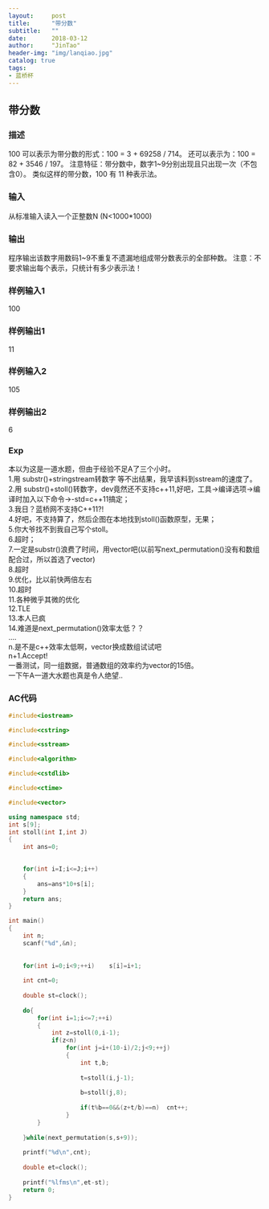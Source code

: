 ```yaml
---
layout:     post
title:      "带分数"
subtitle:   ""
date:       2018-03-12
author:     "JinTao"
header-img: "img/lanqiao.jpg"
catalog: true
tags:
- 蓝桥杯
---
```


## 带分数

### 描述
100 可以表示为带分数的形式：100 = 3 + 69258 / 714。
还可以表示为：100 = 82 + 3546 / 197。
注意特征：带分数中，数字1~9分别出现且只出现一次（不包含0）。
类似这样的带分数，100 有 11 种表示法。
### 输入
从标准输入读入一个正整数N (N<1000*1000)
### 输出
程序输出该数字用数码1~9不重复不遗漏地组成带分数表示的全部种数。
注意：不要求输出每个表示，只统计有多少表示法！
### 样例输入1 
100

### 样例输出1 
11

### 样例输入2
105

### 样例输出2
6


### Exp
本以为这是一道水题，但由于经验不足A了三个小时。<br>
1.用 substr()+stringstream转数字 等不出结果，我早该料到sstream的速度了。<br>
2.用 substr()+stoll()转数字，dev竟然还不支持c++11,好吧，工具->编译选项->编译时加入以下命令->-std=c++11搞定；<br>
3.我日？蓝桥网不支持C++11?!<br>
4.好吧，不支持算了，然后企图在本地找到stoll()函数原型，无果；<br>
5.你大爷找不到我自己写个stoll。<br>
6.超时；<br>
7.一定是substr()浪费了时间，用vector<int>吧(以前写next_permutation()没有和数组配合过，所以首选了vector)<br>
8.超时<br>
9.优化，比以前快两倍左右<br>
10.超时<br>
11.各种微乎其微的优化<br>
12.TLE<br>
13.本人已疯<br>
14.难道是next_permutation()效率太低？？<br>
....<br>
n.是不是c++效率太低啊，vector换成数组试试吧<br>
n+1.Accept!<br>
一番测试，同一组数据，普通数组的效率约为vector的15倍。<br>
一下午A一道大水题也真是令人绝望..<br>

### AC代码
``` cpp
#include<iostream>

#include<cstring>

#include<sstream>

#include<algorithm>

#include<cstdlib>

#include<ctime>

#include<vector>

using namespace std;
int s[9];
int stoll(int I,int J)
{
	int ans=0;
	

	for(int i=I;i<=J;i++)
	{
		ans=ans*10+s[i];
	}
	return ans;
}

int main()
{
	int n;
	scanf("%d",&n);
	
	
	for(int i=0;i<9;++i)	s[i]=i+1;
	
	int cnt=0;
	
	double st=clock();
	
	do{
		for(int i=1;i<=7;++i)
		{
			int z=stoll(0,i-1); 
			if(z<n)
				for(int j=i+(10-i)/2;j<9;++j)
				{
					int t,b;
					
					t=stoll(i,j-1);
					
					b=stoll(j,8);
					
					if(t%b==0&&(z+t/b)==n)	cnt++;
				}
		}
		
	}while(next_permutation(s,s+9));
	
	printf("%d\n",cnt);
	
	double et=clock();
	
	printf("%lfms\n",et-st);
	return 0;
} 
```

